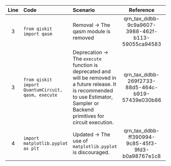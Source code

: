| Line | Code | Scenario | Reference | Artifact | Refactoring |
| :--: | :--- | :------- | :-------: | :------- | :---------- |
| 3 | `from qiskit import qasm` | Removal -> The qasm module is removed | qrn_tax_ddbb-9c9a9607-3988-462f-b113-59055ca94583 | qasm |  |
| 3 | `from qiskit import QuantumCircuit, qasm, execute` | Deprecation -> The `execute` function is deprecated and will be removed in a future release. It is recommended to use Estimator, Sampler or Backend primitives for circuit execution. | qrn_tax_ddbb-269f2733-88d5-464c-b919-57439e030b86 | execute |  |
| 4 | `import matplotlib.pyplot as plt` | Updated -> The use of `matplotlib.pyplot` is discouraged. | qrn_tax_ddbb-ff390994-9c85-45f3-9fd3-b0a98767e1c8 | matplotlib.pyplot |  |
